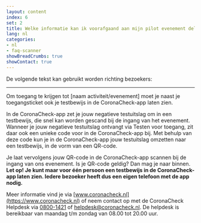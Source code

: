 ```yaml
---
layout: content
index: 6
set: 2
title: Welke informatie kan ik voorafgaand aan mijn pilot evenement delen met mijn bezoekers?
lang: nl
categories:
- nl
- faq-scanner
showBreadCrumbs: true
showContact: true
---
```

De volgende tekst kan gebruikt worden richting bezoekers:

---

Om toegang te krijgen tot [naam activiteit/evenement] moet je naast je toegangsticket ook je testbewijs in de CoronaCheck-app laten zien.

In de CoronaCheck-app zet je jouw negatieve testuitslag om in een testbewijs, die snel kan worden gescand bij de ingang van het evenement.  Wanneer je jouw negatieve testuitslag ontvangt via Testen voor toegang, zit daar ook een unieke code voor in de CoronaCheck-app bij. Met behulp van deze code kun je in de CoronaCheck-app jouw testuitslag omzetten naar een testbewijs, in de vorm van een QR-code.

Je laat vervolgens jouw QR-code in de CoronaCheck-app scannen bij de ingang van ons evenement. Is je QR-code geldig? Dan mag je naar binnen. 
**Let op! Je kunt maar voor één persoon een testbewijs in de CoronaCheck-app laten zien. Iedere bezoeker heeft dus een eigen telefoon met de app nodig.**

Meer informatie vind je via [www.coronacheck.nl](https://www.coronacheck.nl) of neem contact op met de CoronaCheck Helpdesk via <a href="tel:0800-1421">0800-1421</a> of <a href='mailto:helpdesk@coronacheck.nl'>helpdesk@coronacheck.nl</a>. De helpdesk is bereikbaar van maandag t/m zondag van 08.00 tot 20.00 uur.
